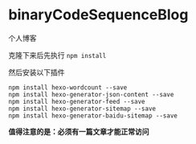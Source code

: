 # binaryCodeSequenceBlog
个人博客



克隆下来后先执行 `npm install`

然后安装以下插件

```
npm install hexo-wordcount --save
npm install hexo-generator-json-content --save
npm install hexo-generator-feed --save
npm install hexo-generator-sitemap --save
npm install hexo-generator-baidu-sitemap --save
```



**值得注意的是：必须有一篇文章才能正常访问**